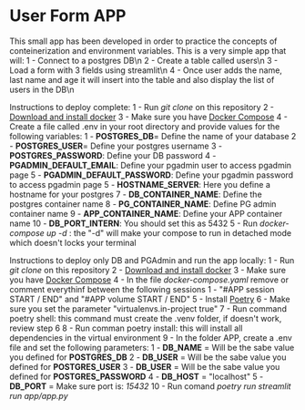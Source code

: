 # User Form APP

This small app has been developed in order to practice the concepts of conteinerization and environment variables.
This is a very simple app that will:
    1 - Connect to a postgres DB\n
    2 - Create a table called users\n
    3 - Load a form with 3 fields using streamlit\n
    4 - Once user adds the name, last name and age it will insert into the table and also display the list of users in the DB\n

Instructions to deploy complete:
    1 - Run *git clone* on this repository
    2 - [Download and install docker](https://docs.docker.com/get-docker/)
    3 - Make sure you have [Docker Compose](https://docs.docker.com/compose/install/)
    4 - Create a file called .env in your root directory and provide values for the following variables:
        1 - **POSTGRES_DB**=  Define the name of your database
        2 - **POSTGRES_USER**= Define your postgres username
        3 - **POSTGRES_PASSWORD**: Define your DB password
        4 - **PGADMIN_DEFAULT_EMAIL**: Define your pgadmin user to access pgadmin page
        5 - **PGADMIN_DEFAULT_PASSWORD**: Define your pgadmin password to access pgadmin page
        5 - **HOSTNAME_SERVER**: Here you define a hostname for your postgres
        7 - **DB_CONTAINER_NAME**: Define the postgres container name
        8 - **PG_CONTAINER_NAME**: Define PG admin container name
        9 - **APP_CONTAINER_NAME**: Define your APP container name
        10 - **DB_PORT_INTERN**: You should set this as 5432
    5 - Run *docker-compose up -d* : the "-d" will make your compose to run in detached mode which doesn't locks your terminal

Instructions to deploy only DB and PGAdmin and run the app locally:
    1 - Run *git clone* on this repository
    2 - [Download and install docker](https://docs.docker.com/get-docker/)
    3 - Make sure you have [Docker Compose](https://docs.docker.com/compose/install/)
    4 - In the file *docker-compose.yaml* remove or comment everythinf between the following sessions
        1 - "#APP session START / END" and "#APP volume START / END"
    5 - Install [Poetry](https://python-poetry.org/)
    6 - Make sure you set the parameter "virtualenvs.in-project true"
    7 - Run command poetry shell: this command must create the .venv folder, if doesn't work, review step 6
    8 - Run comman poetry install: this will install all dependencies in the virtual environment
    9 - In the folder APP, create a .env file and set the following parameters:
        1 - **DB_NAME** = Will be the sabe value you defined for **POSTGRES_DB**
        2 - **DB_USER** = Will be the sabe value you defined for **POSTGRES_USER**
        3 - **DB_USER** = Will be the sabe value you defined for **POSTGRES_PASSWORD**
        4 - **DB_HOST** = "localhost"
        5 - **DB_PORT** = Make sure port is: *15432*
    10 - Run comand *poetry run streamlit run app/app.py*
    

    
